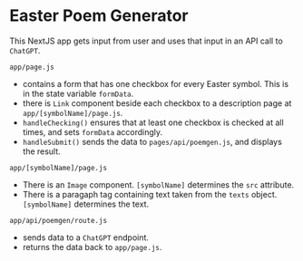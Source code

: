 # Easter Poem Generator 
This NextJS app gets input from user and uses that input in an API call to `ChatGPT`.

`app/page.js`
- contains a form that has one checkbox for every Easter symbol. This is in the state variable `formData`.
- there is `Link` component beside each checkbox to a description page at `app/[symbolName]/page.js`.
- `handleChecking()` ensures that at least one checkbox is checked at all times, and sets `formData` accordingly.
- `handleSubmit()` sends the data to `pages/api/poemgen.js`, and displays the result.

`app/[symbolName]/page.js`
- There is an `Image` component. `[symbolName]` determines the `src` attribute.
- There is a paragaph tag containing text taken from the `texts` object. `[symbolName]` determines the text.

`app/api/poemgen/route.js`
- sends data to a `ChatGPT` endpoint.
- returns the data back to `app/page.js`.